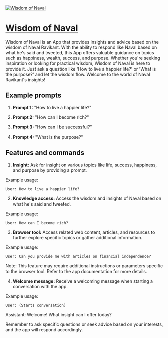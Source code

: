 [![Wisdom of Naval](https://files.oaiusercontent.com/file-1zytgU1FDPglZ15vjX0CLPCx?se=2123-10-16T12%3A42%3A18Z&sp=r&sv=2021-08-06&sr=b&rscc=max-age%3D31536000%2C%20immutable&rscd=attachment%3B%20filename%3DycqwaMI2_400x400.jpeg&sig=kQLLib%2BZ4%2B59ZtLjd5aBzelEOB13HMsS865ULGznunI%3D)](https://chat.openai.com/g/g-5sJSFRREj-wisdom-of-naval)

# [Wisdom of Naval](https://chat.openai.com/g/g-5sJSFRREj-wisdom-of-naval)

Wisdom of Naval is an App that provides insights and advice based on the wisdom of Naval Ravikant. With the ability to respond like Naval based on what he's said and tweeted, this App offers valuable guidance on topics such as happiness, wealth, success, and purpose. Whether you're seeking inspiration or looking for practical wisdom, Wisdom of Naval is here to provide it. Just ask a question like 'How to live a happier life?' or 'What is the purpose?' and let the wisdom flow. Welcome to the world of Naval Ravikant's insights!

## Example prompts

1. **Prompt 1:** "How to live a happier life?"

2. **Prompt 2:** "How can I become rich?"

3. **Prompt 3:** "How can I be successful?"

4. **Prompt 4:** "What is the purpose?"

## Features and commands

1. **Insight:** Ask for insight on various topics like life, success, happiness, and purpose by providing a prompt.

Example usage: 
```
User: How to live a happier life?
```

2. **Knowledge access:** Access the wisdom and insights of Naval based on what he's said and tweeted.

Example usage: 
```
User: How can I become rich?
```

3. **Browser tool:** Access related web content, articles, and resources to further explore specific topics or gather additional information.

Example usage: 
```
User: Can you provide me with articles on financial independence?
```

Note: This feature may require additional instructions or parameters specific to the browser tool. Refer to the app documentation for more details.

4. **Welcome message:** Receive a welcoming message when starting a conversation with the app.

Example usage: 
```
User: (Starts conversation)
```
Assistant: Welcome! What insight can I offer today?

Remember to ask specific questions or seek advice based on your interests, and the app will respond accordingly.